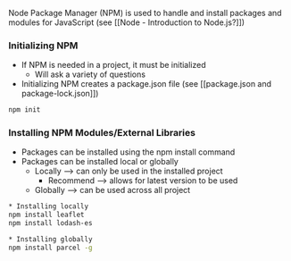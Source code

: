 Node Package Manager (NPM) is used to handle and install packages and modules for JavaScript (see [[Node - Introduction to Node.js?]])

### Initializing NPM
* If NPM is needed in a project, it must be initialized
	* Will ask a variety of questions 
* Initializing NPM creates a package.json file (see [[package.json and package-lock.json]])
```bash
npm init 
```

### Installing NPM Modules/External Libraries
* Packages can be installed using the npm install command
* Packages can be installed local or globally
	* Locally --> can only be used in the installed project
		* Recommend --> allows for latest version to be used
	* Globally --> can be used across all project
```bash
* Installing locally
npm install leaflet
npm install lodash-es

* Installing globally
npm install parcel -g
```
